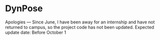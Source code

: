 # DynPose
Apologies — Since June, I have been away for an internship and have not returned to campus, so the project code has not been updated.
Expected update date: Before October 1
